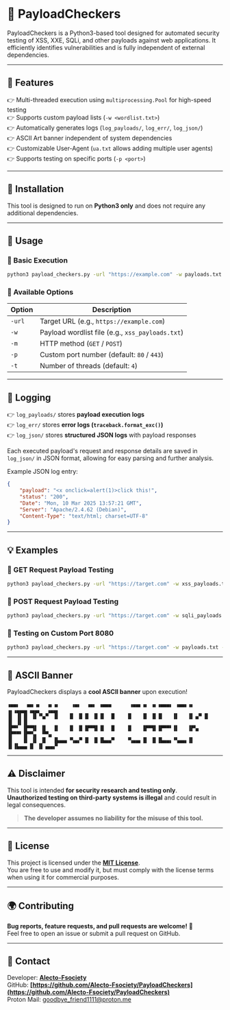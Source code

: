 # 🚀 PayloadCheckers

PayloadCheckers is a Python3-based tool designed for automated security testing of XSS, XXE, SQLi, and other payloads against web applications. It efficiently identifies vulnerabilities and is fully independent of external dependencies.

---

## **🔧 Features**
👉 Multi-threaded execution using `multiprocessing.Pool` for high-speed testing  
👉 Supports custom payload lists (`-w <wordlist.txt>`)  
👉 Automatically generates logs (`log_payloads/`, `log_err/`, `log_json/`)  
👉 ASCII Art banner independent of system dependencies  
👉 Customizable User-Agent (`ua.txt` allows adding multiple user agents)  
👉 Supports testing on specific ports (`-p <port>`)  

---

## **👅 Installation**
This tool is designed to run on **Python3 only** and does not require any additional dependencies.

---

## **🚀 Usage**
### **🔹 Basic Execution**
```bash
python3 payload_checkers.py -url "https://example.com" -w payloads.txt
```

### **🔹 Available Options**
| Option | Description |
|--------|-------------|
| `-url` | Target URL (e.g., `https://example.com`) |
| `-w` | Payload wordlist file (e.g., `xss_payloads.txt`) |
| `-m` | HTTP method (`GET` / `POST`) |
| `-p` | Custom port number (default: `80` / `443`) |
| `-t` | Number of threads (default: `4`) |

---

## **📂 Logging**
👉 `log_payloads/` stores **payload execution logs**  
👉 `log_err/` stores **error logs (`traceback.format_exc()`)**  
👉 `log_json/` stores **structured JSON logs** with payload responses  

Each executed payload's request and response details are saved in `log_json/` in JSON format, allowing for easy parsing and further analysis.

Example JSON log entry:
```json
{
    "payload": "<x onclick=alert(1)>click this!",
    "status": "200",
    "Date": "Mon, 10 Mar 2025 13:57:21 GMT",
    "Server": "Apache/2.4.62 (Debian)",
    "Content-Type": "text/html; charset=UTF-8"
}
```

---

## **💡 Examples**
### **🔹 GET Request Payload Testing**
```bash
python3 payload_checkers.py -url "https://target.com" -w xss_payloads.txt -m GET
```

### **🔹 POST Request Payload Testing**
```bash
python3 payload_checkers.py -url "https://target.com" -w sqli_payloads.txt -m POST
```

### **🔹 Testing on Custom Port 8080**
```bash
python3 payload_checkers.py -url "https://target.com" -w payloads.txt -p 8080
```

---

## **🎨 ASCII Banner**
PayloadCheckers displays a **cool ASCII banner** upon execution!
```
▗▄▄▖  ▗▄▖▗▖  ▗▖▗▖    ▗▄▖  ▗▄▖ ▗▄▄▄      ▗▄▄▖▗▖ ▗▖▗▄▄▄▖ ▗▄▄▖▗▖ ▗▖▗▄▄▄▖▗▄▄▖  ▗▄▄▖
▐▌ ▐▌▐▌ ▐▌▝▚▞▘ ▐▌   ▐▌ ▐▌▐▌ ▐▌▐▌  █    ▐▌   ▐▌ ▐▌▐▌   ▐▌   ▐▌▗▞▘▐▌   ▐▌ ▐▌▐▌
▐▛▀▘ ▐▛▀▜▌ ▐▌  ▐▌   ▐▌ ▐▌▐▛▀▜▌▐▌  █    ▐▌   ▐▛▀▜▌▐▛▀▀▘▐▌   ▐▛▚▖ ▐▛▀▀▘▐▛▀▚▖ ▝▀▚▖
▐▌   ▐▌ ▐▌ ▐▌  ▐▙▄▄▖▝▚▄▞▘▐▌ ▐▌▐▙▄▄▀    ▝▚▄▄▖▐▌ ▐▌▐▙▄▄▖▝▚▄▄▖▐▌ ▐▌▐▙▄▄▖▐▌ ▐▌▗▄▄▞▘
```

---

## **⚠️ Disclaimer**
This tool is intended **for security research and testing only**.  
**Unauthorized testing on third-party systems is illegal** and could result in legal consequences.  

> **The developer assumes no liability for the misuse of this tool.**

---

## **🐝 License**
This project is licensed under the **[MIT License](https://github.com/Alecto-Fsociety/Alecto-Fsociety/blob/main/LICENSE)**.  
You are free to use and modify it, but must comply with the license terms when using it for commercial purposes.

---

## **🌍 Contributing**
**Bug reports, feature requests, and pull requests are welcome!** 🚀  
Feel free to open an issue or submit a pull request on GitHub.  

---

## **👥 Contact**
Developer: **[Alecto-Fsociety](https://github.com/Alecto-Fsociety)**  
GitHub: **[https://github.com/Alecto-Fsociety/PayloadCheckers](https://github.com/Alecto-Fsociety/PayloadCheckers)**  
Proton Mail: goodbye_friend1111@proton.me
